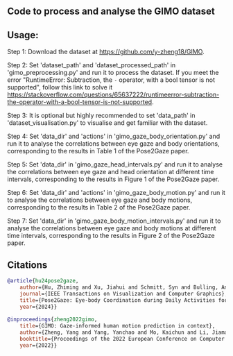 ## Code to process and analyse the GIMO dataset


## Usage:
Step 1: Download the dataset at https://github.com/y-zheng18/GIMO.

Step 2: Set 'dataset_path' and 'dataset_processed_path' in 'gimo_preprocessing.py' and run it to process the dataset. If you meet the error "RuntimeError: Subtraction, the `-` operator, with a bool tensor is not supported", follow this link to solve it https://stackoverflow.com/questions/65637222/runtimeerror-subtraction-the-operator-with-a-bool-tensor-is-not-supported.

Step 3: It is optional but highly recommended to set 'data_path' in 'dataset_visualisation.py' to visualise and get familiar with the dataset.

Step 4: Set 'data_dir' and 'actions' in 'gimo_gaze_body_orientation.py' and run it to analyse the correlations between eye gaze and body orientations, corresponding to the results in Table 1 of the Pose2Gaze paper.

Step 5: Set 'data_dir' in 'gimo_gaze_head_intervals.py' and run it to analyse the correlations between eye gaze and head orientation at different time intervals, corresponding to the results in Figure 1 of the Pose2Gaze paper.

Step 6: Set 'data_dir' and 'actions' in 'gimo_gaze_body_motion.py' and run it to analyse the correlations between eye gaze and body motions, corresponding to the results in Table 2 of the Pose2Gaze paper.

Step 7: Set 'data_dir' in 'gimo_gaze_body_motion_intervals.py' and run it to analyse the correlations between eye gaze and body motions at different time intervals, corresponding to the results in Figure 2 of the Pose2Gaze paper.


## Citations

```bibtex
@article{hu24pose2gaze,
	author={Hu, Zhiming and Xu, Jiahui and Schmitt, Syn and Bulling, Andreas},
	journal={IEEE Transactions on Visualization and Computer Graphics}, 
	title={Pose2Gaze: Eye-body Coordination during Daily Activities for Gaze Prediction from Full-body Poses},
	year={2024}}
			
@inproceedings{zheng2022gimo,
	title={GIMO: Gaze-informed human motion prediction in context},
	author={Zheng, Yang and Yang, Yanchao and Mo, Kaichun and Li, Jiaman and Yu, Tao and Liu, Yebin and Liu, Karen and Guibas, Leonidas J},
	booktitle={Proceedings of the 2022 European Conference on Computer Vision},
	year={2022}}
```
